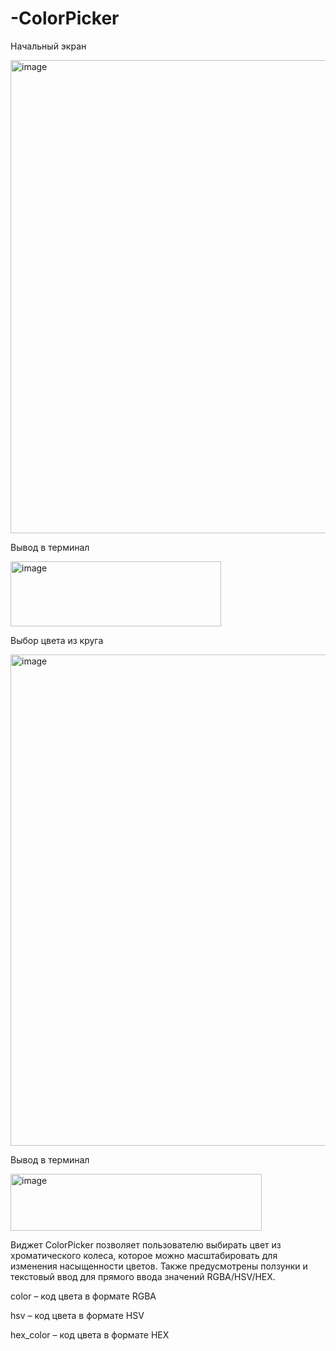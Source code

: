 # -ColorPicker

Начальный экран

<img width="988" height="757" alt="image" src="https://github.com/user-attachments/assets/f984d971-35be-4828-a2a0-3ba961929bd4" />

Вывод в терминал

<img width="337" height="104" alt="image" src="https://github.com/user-attachments/assets/56e96eef-1d79-45f0-b367-23dc30af05b3" />


Выбор цвета из круга


<img width="996" height="786" alt="image" src="https://github.com/user-attachments/assets/9117ab54-8df9-462c-91b6-a727016c4d97" />

Вывод в терминал

<img width="402" height="91" alt="image" src="https://github.com/user-attachments/assets/dead0bb5-d28c-4532-80aa-054050ba86b9" />


Виджет ColorPicker позволяет пользователю выбирать цвет из хроматического колеса, которое можно масштабировать для изменения насыщенности цветов. Также предусмотрены ползунки и текстовый ввод для прямого ввода значений RGBA/HSV/HEX.

color – код цвета в формате RGBA

hsv – код цвета в формате HSV

hex_color – код цвета в формате HEX
